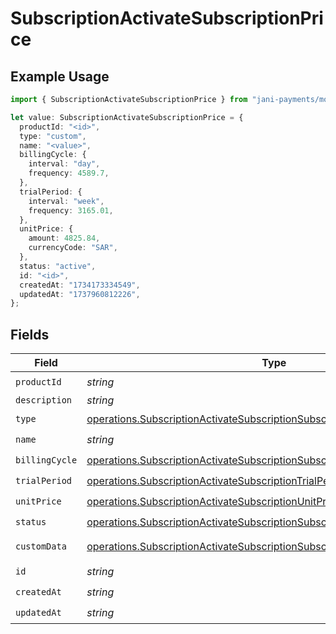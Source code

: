 # SubscriptionActivateSubscriptionPrice

## Example Usage

```typescript
import { SubscriptionActivateSubscriptionPrice } from "jani-payments/models/operations";

let value: SubscriptionActivateSubscriptionPrice = {
  productId: "<id>",
  type: "custom",
  name: "<value>",
  billingCycle: {
    interval: "day",
    frequency: 4589.7,
  },
  trialPeriod: {
    interval: "week",
    frequency: 3165.01,
  },
  unitPrice: {
    amount: 4825.84,
    currencyCode: "SAR",
  },
  status: "active",
  id: "<id>",
  createdAt: "1734173334549",
  updatedAt: "1737960812226",
};
```

## Fields

| Field                                                                                                                                                                  | Type                                                                                                                                                                   | Required                                                                                                                                                               | Description                                                                                                                                                            |
| ---------------------------------------------------------------------------------------------------------------------------------------------------------------------- | ---------------------------------------------------------------------------------------------------------------------------------------------------------------------- | ---------------------------------------------------------------------------------------------------------------------------------------------------------------------- | ---------------------------------------------------------------------------------------------------------------------------------------------------------------------- |
| `productId`                                                                                                                                                            | *string*                                                                                                                                                               | :heavy_check_mark:                                                                                                                                                     | N/A                                                                                                                                                                    |
| `description`                                                                                                                                                          | *string*                                                                                                                                                               | :heavy_minus_sign:                                                                                                                                                     | N/A                                                                                                                                                                    |
| `type`                                                                                                                                                                 | [operations.SubscriptionActivateSubscriptionSubscriptionType](../../models/operations/subscriptionactivatesubscriptionsubscriptiontype.md)                             | :heavy_check_mark:                                                                                                                                                     | N/A                                                                                                                                                                    |
| `name`                                                                                                                                                                 | *string*                                                                                                                                                               | :heavy_check_mark:                                                                                                                                                     | N/A                                                                                                                                                                    |
| `billingCycle`                                                                                                                                                         | [operations.SubscriptionActivateSubscriptionSubscriptionBillingCycle](../../models/operations/subscriptionactivatesubscriptionsubscriptionbillingcycle.md)             | :heavy_check_mark:                                                                                                                                                     | N/A                                                                                                                                                                    |
| `trialPeriod`                                                                                                                                                          | [operations.SubscriptionActivateSubscriptionTrialPeriod](../../models/operations/subscriptionactivatesubscriptiontrialperiod.md)                                       | :heavy_check_mark:                                                                                                                                                     | N/A                                                                                                                                                                    |
| `unitPrice`                                                                                                                                                            | [operations.SubscriptionActivateSubscriptionUnitPrice](../../models/operations/subscriptionactivatesubscriptionunitprice.md)                                           | :heavy_check_mark:                                                                                                                                                     | N/A                                                                                                                                                                    |
| `status`                                                                                                                                                               | [operations.SubscriptionActivateSubscriptionSubscriptionResponse200Status](../../models/operations/subscriptionactivatesubscriptionsubscriptionresponse200status.md)   | :heavy_check_mark:                                                                                                                                                     | N/A                                                                                                                                                                    |
| `customData`                                                                                                                                                           | [operations.SubscriptionActivateSubscriptionSubscriptionResponseCustomData](../../models/operations/subscriptionactivatesubscriptionsubscriptionresponsecustomdata.md) | :heavy_minus_sign:                                                                                                                                                     | Any valid JSON value                                                                                                                                                   |
| `id`                                                                                                                                                                   | *string*                                                                                                                                                               | :heavy_check_mark:                                                                                                                                                     | N/A                                                                                                                                                                    |
| `createdAt`                                                                                                                                                            | *string*                                                                                                                                                               | :heavy_check_mark:                                                                                                                                                     | N/A                                                                                                                                                                    |
| `updatedAt`                                                                                                                                                            | *string*                                                                                                                                                               | :heavy_check_mark:                                                                                                                                                     | N/A                                                                                                                                                                    |